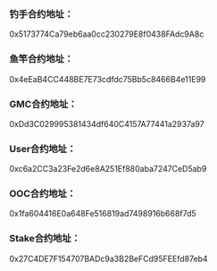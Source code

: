 ### 钓手合约地址：
0x5173774Ca79eb6aa0cc230279E8f0438FAdc9A8c
### 鱼竿合约地址：
0x4eEaB4CC448BE7E73cdfdc75Bb5c8466B4e11E99
### GMC合约地址：
0xDd3C029995381434df640C4157A77441a2937a97
### User合约地址：
0xc6a2CC3a23Fe2d6e8A251Ef880aba7247CeD5ab9
### OOC合约地址：
0x1fa604416E0a648Fe516819ad7498916b668f7d5
### Stake合约地址：
0x27C4DE7F154707BADc9a3B2BeFCd95FEEfd87eb4